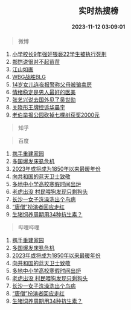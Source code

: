 <div align="center"><h2>实时热搜榜</h2><h4>2023-11-12 03:09:01</h4></div>

> 微博  

1. [小学校长9年强奸猥亵22学生被执行死刑](https://s.weibo.com/weibo?q=%23%E5%B0%8F%E5%AD%A6%E6%A0%A1%E9%95%BF9%E5%B9%B4%E5%BC%BA%E5%A5%B8%E7%8C%A5%E4%BA%B522%E5%AD%A6%E7%94%9F%E8%A2%AB%E6%89%A7%E8%A1%8C%E6%AD%BB%E5%88%91%23&t=31&band_rank=1&Refer=top)<br />
2. [郑恺说很对不起苗苗](https://s.weibo.com/weibo?q=%23%E9%83%91%E6%81%BA%E8%AF%B4%E5%BE%88%E5%AF%B9%E4%B8%8D%E8%B5%B7%E8%8B%97%E8%8B%97%23&t=31&band_rank=2&Refer=top)<br />
3. [江山如画](https://s.weibo.com/weibo?q=%23%E6%B1%9F%E5%B1%B1%E5%A6%82%E7%94%BB%23&t=31&band_rank=3&Refer=top)<br />
4. [WBG战胜BLG](https://s.weibo.com/weibo?q=%23WBG%E6%88%98%E8%83%9CBLG%23&t=31&band_rank=4&Refer=top)<br />
5. [14岁女儿连夜报警称父母被骗卖房](https://s.weibo.com/weibo?q=%2314%E5%B2%81%E5%A5%B3%E5%84%BF%E8%BF%9E%E5%A4%9C%E6%8A%A5%E8%AD%A6%E7%A7%B0%E7%88%B6%E6%AF%8D%E8%A2%AB%E9%AA%97%E5%8D%96%E6%88%BF%23&t=31&band_rank=5&Refer=top)<br />
6. [情绪稳定是男人最好的医美](https://s.weibo.com/weibo?q=%E6%83%85%E7%BB%AA%E7%A8%B3%E5%AE%9A%E6%98%AF%E7%94%B7%E4%BA%BA%E6%9C%80%E5%A5%BD%E7%9A%84%E5%8C%BB%E7%BE%8E&t=31&band_rank=6&Refer=top)<br />
7. [张艺兴说去国外见了吴世勋](https://s.weibo.com/weibo?q=%23%E5%BC%A0%E8%89%BA%E5%85%B4%E8%AF%B4%E5%8E%BB%E5%9B%BD%E5%A4%96%E8%A7%81%E4%BA%86%E5%90%B4%E4%B8%96%E5%8B%8B%23&t=31&band_rank=7&Refer=top)<br />
8. [关晓彤王牌控诉华晨宇](https://s.weibo.com/weibo?q=%E5%85%B3%E6%99%93%E5%BD%A4%E7%8E%8B%E7%89%8C%E6%8E%A7%E8%AF%89%E5%8D%8E%E6%99%A8%E5%AE%87&t=31&band_rank=8&Refer=top)<br />
9. [老伯举报公园砍掉七棵树获奖2000元](https://s.weibo.com/weibo?q=%23%E8%80%81%E4%BC%AF%E4%B8%BE%E6%8A%A5%E5%85%AC%E5%9B%AD%E7%A0%8D%E6%8E%89%E4%B8%83%E6%A3%B5%E6%A0%91%E8%8E%B7%E5%A5%962000%E5%85%83%23&t=31&band_rank=9&Refer=top)<br />

> 知乎  


> 百度  

1. [携手重建家园](https://www.baidu.com/s?wd=%E6%90%BA%E6%89%8B%E9%87%8D%E5%BB%BA%E5%AE%B6%E5%9B%AD&sa=fyb_news&rsv_dl=fyb_news)<br />
2. [多国爆发床虱危机](https://www.baidu.com/s?wd=%E5%A4%9A%E5%9B%BD%E7%88%86%E5%8F%91%E5%BA%8A%E8%99%B1%E5%8D%B1%E6%9C%BA&sa=fyb_news&rsv_dl=fyb_news)<br />
3. [2023年或将成为1850年以来最暖年份](https://www.baidu.com/s?wd=2023%E5%B9%B4%E6%88%96%E5%B0%86%E6%88%90%E4%B8%BA1850%E5%B9%B4%E4%BB%A5%E6%9D%A5%E6%9C%80%E6%9A%96%E5%B9%B4%E4%BB%BD&sa=fyb_news&rsv_dl=fyb_news)<br />
4. [向共和国的蓝天卫士致敬](https://www.baidu.com/s?wd=%E5%90%91%E5%85%B1%E5%92%8C%E5%9B%BD%E7%9A%84%E8%93%9D%E5%A4%A9%E5%8D%AB%E5%A3%AB%E8%87%B4%E6%95%AC&sa=fyb_news&rsv_dl=fyb_news)<br />
5. [多地中小学高校寒假时间出炉](https://www.baidu.com/s?wd=%E5%A4%9A%E5%9C%B0%E4%B8%AD%E5%B0%8F%E5%AD%A6%E9%AB%98%E6%A0%A1%E5%AF%92%E5%81%87%E6%97%B6%E9%97%B4%E5%87%BA%E7%82%89&sa=fyb_news&rsv_dl=fyb_news)<br />
6. [老虎出没 村民喂狗发现只剩狗头](https://www.baidu.com/s?wd=%E8%80%81%E8%99%8E%E5%87%BA%E6%B2%A1+%E6%9D%91%E6%B0%91%E5%96%82%E7%8B%97%E5%8F%91%E7%8E%B0%E5%8F%AA%E5%89%A9%E7%8B%97%E5%A4%B4&sa=fyb_news&rsv_dl=fyb_news)<br />
7. [长沙一女子洗澡洗出个鸟病](https://www.baidu.com/s?wd=%E9%95%BF%E6%B2%99%E4%B8%80%E5%A5%B3%E5%AD%90%E6%B4%97%E6%BE%A1%E6%B4%97%E5%87%BA%E4%B8%AA%E9%B8%9F%E7%97%85&sa=fyb_news&rsv_dl=fyb_news)<br />
8. [“唐僧”扮演者回应走红](https://www.baidu.com/s?wd=%E2%80%9C%E5%94%90%E5%83%A7%E2%80%9D%E6%89%AE%E6%BC%94%E8%80%85%E5%9B%9E%E5%BA%94%E8%B5%B0%E7%BA%A2&sa=fyb_news&rsv_dl=fyb_news)<br />
9. [生猪饲养周期用34种抗生素？](https://www.baidu.com/s?wd=%E7%94%9F%E7%8C%AA%E9%A5%B2%E5%85%BB%E5%91%A8%E6%9C%9F%E7%94%A834%E7%A7%8D%E6%8A%97%E7%94%9F%E7%B4%A0%EF%BC%9F&sa=fyb_news&rsv_dl=fyb_news)<br />

> 哔哩哔哩  

1. [携手重建家园](https://www.baidu.com/s?wd=%E6%90%BA%E6%89%8B%E9%87%8D%E5%BB%BA%E5%AE%B6%E5%9B%AD&sa=fyb_news&rsv_dl=fyb_news)<br />
2. [多国爆发床虱危机](https://www.baidu.com/s?wd=%E5%A4%9A%E5%9B%BD%E7%88%86%E5%8F%91%E5%BA%8A%E8%99%B1%E5%8D%B1%E6%9C%BA&sa=fyb_news&rsv_dl=fyb_news)<br />
3. [2023年或将成为1850年以来最暖年份](https://www.baidu.com/s?wd=2023%E5%B9%B4%E6%88%96%E5%B0%86%E6%88%90%E4%B8%BA1850%E5%B9%B4%E4%BB%A5%E6%9D%A5%E6%9C%80%E6%9A%96%E5%B9%B4%E4%BB%BD&sa=fyb_news&rsv_dl=fyb_news)<br />
4. [向共和国的蓝天卫士致敬](https://www.baidu.com/s?wd=%E5%90%91%E5%85%B1%E5%92%8C%E5%9B%BD%E7%9A%84%E8%93%9D%E5%A4%A9%E5%8D%AB%E5%A3%AB%E8%87%B4%E6%95%AC&sa=fyb_news&rsv_dl=fyb_news)<br />
5. [多地中小学高校寒假时间出炉](https://www.baidu.com/s?wd=%E5%A4%9A%E5%9C%B0%E4%B8%AD%E5%B0%8F%E5%AD%A6%E9%AB%98%E6%A0%A1%E5%AF%92%E5%81%87%E6%97%B6%E9%97%B4%E5%87%BA%E7%82%89&sa=fyb_news&rsv_dl=fyb_news)<br />
6. [老虎出没 村民喂狗发现只剩狗头](https://www.baidu.com/s?wd=%E8%80%81%E8%99%8E%E5%87%BA%E6%B2%A1+%E6%9D%91%E6%B0%91%E5%96%82%E7%8B%97%E5%8F%91%E7%8E%B0%E5%8F%AA%E5%89%A9%E7%8B%97%E5%A4%B4&sa=fyb_news&rsv_dl=fyb_news)<br />
7. [长沙一女子洗澡洗出个鸟病](https://www.baidu.com/s?wd=%E9%95%BF%E6%B2%99%E4%B8%80%E5%A5%B3%E5%AD%90%E6%B4%97%E6%BE%A1%E6%B4%97%E5%87%BA%E4%B8%AA%E9%B8%9F%E7%97%85&sa=fyb_news&rsv_dl=fyb_news)<br />
8. [“唐僧”扮演者回应走红](https://www.baidu.com/s?wd=%E2%80%9C%E5%94%90%E5%83%A7%E2%80%9D%E6%89%AE%E6%BC%94%E8%80%85%E5%9B%9E%E5%BA%94%E8%B5%B0%E7%BA%A2&sa=fyb_news&rsv_dl=fyb_news)<br />
9. [生猪饲养周期用34种抗生素？](https://www.baidu.com/s?wd=%E7%94%9F%E7%8C%AA%E9%A5%B2%E5%85%BB%E5%91%A8%E6%9C%9F%E7%94%A834%E7%A7%8D%E6%8A%97%E7%94%9F%E7%B4%A0%EF%BC%9F&sa=fyb_news&rsv_dl=fyb_news)<br />

